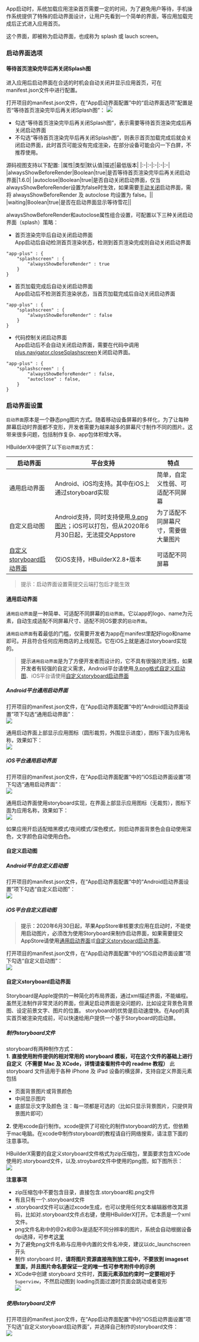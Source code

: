 App启动时，系统加载应用渲染首页需要一定的时间，为了避免用户等待，手机操作系统提供了特殊的启动界面设计，让用户先看到一个简单的界面，等应用加载完成后正式进入应用首页。

这个界面，即被称为启动界面，也成称为 splash 或 lauch screen。

### 启动界面选项  

#### 等待首页渲染完毕后再关闭Splash图  

进入应用后启动界面在合适的时机会自动关闭并显示应用首页，可在manifest.json文件中进行配置。

打开项目的manifest.json文件，在“App启动界面配置”中的“启动界面选项”配置是否“等待首页渲染完毕后再关闭Splash图”：
![](https://native-res.dcloud.net.cn/images/uniapp/splashscreen/setting-closesplash-onrender.png)

- 勾选“等待首页渲染完毕后再关闭Splash图”，表示需要等待首页渲染完成后再关闭启动界面  
- 不勾选“等待首页渲染完毕后再关闭Splash图”，则表示首页加载完成后就会关闭启动界面，此时首页可能没有完成渲染，在部分设备可能会闪一下白屏，不推荐使用。

源码视图支持以下配置:
|属性|类型|默认值|描述|最低版本|
|:-|:-|:-|:-|:-|
|alwaysShowBeforeRender|Boolean|true|是否等待首页渲染完毕后再关闭启动界面|1.6.0|
|autoclose|Boolean|true|是否自动关闭启动界面，仅当alwaysShowBeforeRender设置为false时生效，如果需要[手动关闭](https://www.html5plus.org/doc/zh_cn/navigator.html#plus.navigator.closeSplashscreen)启动界面，需将 alwaysShowBeforeRender 及 autoclose 均设置为 false。||
|waiting|Boolean|true|是否在启动界面显示等待雪花||

alwaysShowBeforeRender和autoclose属性组合设置，可配置以下三种关闭启动界面（splash）策略：
- 首页渲染完毕后自动关闭启动界面  
  App启动后自动检测首页渲染状态，检测到首页渲染完成则自动关闭启动界面
```
"app-plus" : {
    "splashscreen" : {
        "alwaysShowBeforeRender" : true
    }
}
```
- 首页加载完成后自动关闭启动界面  
  App启动后不检测首页渲染状态，当首页加载完成后自动关闭启动界面
```
"app-plus" : {
    "splashscreen" : {
        "alwaysShowBeforeRender" : false
    }
}
```
- 代码控制关闭启动界面  
  App启动后不会自动关闭启动界面，需要在代码中调用[plus.navigator.closeSplashscreen](https://www.html5plus.org/doc/zh_cn/navigator.html#plus.navigator.closeSplashscreen)关闭启动界面。
```
"app-plus" : {
    "splashscreen" : {
        "alwaysShowBeforeRender" : false,
        "autoclose" : false,
    }
}
```


### 启动界面设置

`启动界面`原本是一个静态png图片方式。随着移动设备屏幕的多样化，为了让每种屏幕启动时界面都不变形，开发者需要为越来越多的屏幕尺寸制作不同的图片。这带来很多问题，包括制作复杂、app包体积增大等。

HBuilderX中提供了以下`启动界面`方式：

| 启动界面 | 平台支持 | 特点 |
|-- |-- |-- |
| 通用启动界面 | Android、iOS均支持。其中在iOS上通过storyboard实现 |简单，自定义性弱、可适配不同屏幕 |
| 自定义启动图 | Android支持，同时支持使用[.9.png图片](https://ask.dcloud.net.cn/article/35527)；iOS可以打包，但从2020年6月30日起，无法提交Appstore|为了适配不同屏幕尺寸，需要做大量图片	|
|[自定义storyboard启动界面](#storyboard)|仅iOS支持，HBuilderX2.8+版本 | 可适配不同屏幕 |

> 提示：启动界面设置需提交云端打包后才能生效


<a id="common"/>

#### 通用启动界面

`通用启动界面`是一种简单、可适配不同屏幕的`启动界面`。它以app的logo、name为元素，自动生成适配不同屏幕尺寸、适配不同OS要求的`启动界面`。

`通用启动界面`有着最低的门槛，仅需要开发者为app在manifest里配好logo和name即可。并且符合任何应用商店的上线规范。它在iOS上就是通过storyboard实现的。

> 提示`通用启动界面`是为了方便开发者而设计的，它不具有很强的灵活性，如果开发者有较强的自定义需求，Android平台请使用[.9.png格式自定义启动图](https://ask.dcloud.net.cn/article/35527)、iOS平台请使用[自定义storyboard启动界面](#storyboard)

##### Android平台通用启动界面

打开项目的manifest.json文件，在“App启动界面配置”中的“Android启动界面设置”项下勾选“通用启动界面”：  
![](https://native-res.dcloud.net.cn/images/uniapp/splashscreen/setting-android.png)

通用启动界面上部显示应用图标（圆形裁剪，外围显示进度），图标下面为应用名称，效果如下：  
![](https://native-res.dcloud.net.cn/images/uniapp/splashscreen/common-android.png)


##### iOS平台通用启动界面

打开项目的manifest.json文件，在“App启动界面配置”中的“iOS启动界面设置”项下勾选“通用启动界面”：  
![](https://native-res.dcloud.net.cn/images/uniapp/splashscreen/setting-ios.png)

通用启动界面使用storyboard实现，在界面上部显示应用图标（无裁剪），图标下面为应用名称，效果如下：  
![](https://native-res.dcloud.net.cn/images/uniapp/splashscreen/common-ios.png)

如果应用开启适配暗黑模式/夜间模式/深色模式，则启动界面背景色会自动使用深色，文字颜色自动使用白色。


<a id="default"/>

#### 自定义启动图

##### Android平台自定义启动图

打开项目的manifest.json文件，在“App启动界面配置”中的“Android启动界面设置”项下勾选“自定义启动图”：  
![](https://native-res.dcloud.net.cn/images/uniapp/splashscreen/setting-android-default.png)

##### iOS平台自定义启动图

> 提示：2020年6月30日起，苹果AppStore审核要求应用在启动时，不能使用启动图片，必须改为使用Storyboard来制作启动界面，如果需要提交AppStore请使用[通用启动界面](#common)或[自定义storyboard启动界面](#storyboard)。

打开项目的manifest.json文件，在“App启动界面配置”中的“iOS启动界面设置”项下勾选“自定义启动图”：  
![](https://native-res.dcloud.net.cn/images/uniapp/splashscreen/setting-ios-default.png)



<a id="storyboard"/>

#### 自定义storyboard启动界面

Storyboard是Apple提供的一种简化的布局界面，通过xml描述界面，不能编程。
虽然无法制作非常灵活的界面，但满足启动界面是没问题的，比如设定背景色背景图、设定前景文字、图片的位置。
storyboard的优势是启动速度快。在App的真实首页被渲染完成前，可以快速给用户提供一个基于Storyboard的启动屏。

##### 制作storyboard文件

storyboard有两种制作方式：  
**1.** **直接使用附件提供的相对常用的 storyboard 模板，可在这个文件的基础上进行自定义（不需要 Mac 及 XCode，详情请查看附件中的 readme 教程）**
此 storyboard 文件适用于各种 iPhone 及 iPad 设备的横竖屏，支持自定义界面元素包括

- 页面背景图片或背景颜色
- 中间显示图片
- 底部显示文字及颜色
注：每一项都是可选的（比如只显示背景图片，只提供背景图片即可）

**2.** 使用xcode自行制作。xcode提供了可视化的制作storyboard的方式，但依赖于mac电脑。在xcode中制作storyboard的教程请自行网络搜索，请注意下面的注意事项。

HBuilderX需要的自定义storyboard文件格式为zip压缩包，里面要求包含XCode使用的.storyboard文件，以及.stroybard文件中使用的png图，如下图所示：  
![](https://img.cdn.aliyun.dcloud.net.cn/client/ask/pkg/splash/storyboard.png)

**注意事项**
- zip压缩包中不要包含目录，直接包含.storyboard和.png文件
- 有且只有一个.storyboard文件
- .storyboard文件可以通过xcode生成，也可以使用任何文本编辑器修改其源码，比如对.storyboard文件点右键，使用HBuilderX打开。它本质是一个xml文件。
- png文件名称中的@2x和@3x是适配不同分辨率的图片，系统会自动根据设备dpi选择，可参考[这里](https://www.jianshu.com/p/5b5f47ff87d4)
- 为了避免png文件名称与应用中内置的文件名冲突，建议以dc_launchscreen开头
- 制作 storyboard 时，**请将图片资源直接拖到放工程中，不要放到 imageset 里面，并且图片命名要保证一定的唯一性可参考附件中的示例**
- XCode中创建 storyboard 文件时，**页面元素添加约束时一定要相对于** `Superview`，不然启动图到 loading页面过渡时页面会跳动或者变形  
![](https://img.cdn.aliyun.dcloud.net.cn/client/ask/pkg/splash/xcode.png)

##### 使用storyboard文件

打开项目的manifest.json文件，在“App启动界面配置”中的“iOS启动界面设置”项下勾选“自定义storyboard启动界面”，并选择自己制作的storyboard文件：  
![](https://native-res.dcloud.net.cn/images/uniapp/splashscreen/setting-storyboard.png)

